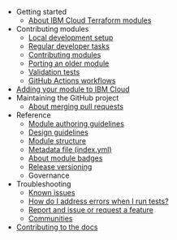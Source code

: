- Getting started
    - [About IBM Cloud Terraform modules](README.md)
- Contributing modules
    - [Local development setup](local-dev-setup.md)
    - [Regular developer tasks](dev-maintenance.md)
    - [Contributing modules](contribute-module.md)
    - [Porting an older module ](migrate-module.md)
    - [Validation tests](tests.md)
    - [GitHub Actions workflows](gh-actions.md)
- [Adding your module to IBM Cloud](onboard-ibm-cloud.md)
- Maintaining the GitHub project
    - [About merging pull requests](merging.md)
- Reference
    - [Module authoring guidelines](implementation-guidelines.md)
    - [Design guidelines](design-guidelines.md)
    - [Module structure](module-structure.md)
    - [Metadata file (index.yml)](module-catalog-metadata.md)
    - [About module badges](badge-status.md)
    - [Release versioning](versioning.md)
    - Governance
- Troubleshooting
    - [Known issues](issues.md)
    - [How do I address errors when I run tests?](ts-go-cache.md)
    - [Report and issue or request a feature](support.md)
    - [Communities](communities.md)
- [Contributing to the docs](contribute-docs.md)
